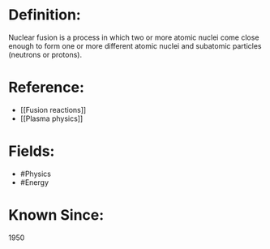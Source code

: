 

# Definition:
Nuclear fusion is a process in which two or more atomic nuclei come close enough to form one or more different atomic nuclei and subatomic particles (neutrons or protons).

# Reference:
- [[Fusion reactions]]
- [[Plasma physics]]

# Fields: 
- #Physics
- #Energy

# Known Since:
1950

